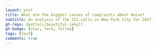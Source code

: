 ```yaml
---
layout: post
title: What are the biggest causes of complaints about Noise?
subtitle: An analysis of the 311 calls in New York City for 2017.
gh-repo: daattali/beautiful-jekyll
gh-badge: [star, fork, follow]
tags: [test]
comments: true
---
```

